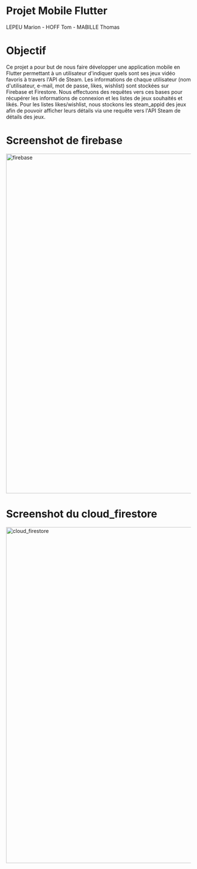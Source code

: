 # Projet Mobile Flutter
LEPEU Marion - HOFF Tom - MABILLE Thomas

# Objectif
Ce projet a pour but de nous faire développer une application mobile en Flutter permettant à un utilisateur d'indiquer quels sont ses jeux vidéo favoris à travers l'API de Steam. Les informations de chaque utilisateur (nom d'utilisateur, e-mail, mot de passe, likes, wishlist) sont stockées sur Firebase et Firestore. Nous effectuons des requêtes vers ces bases pour récupérer les informations de connexion et les listes de jeux souhaités et likés. Pour les listes likes/wishlist, nous stockons les steam_appid des jeux afin de pouvoir afficher leurs détails via une requête vers l'API Steam de détails des jeux.

# Screenshot de firebase
<img width="927" alt="firebase" src="https://user-images.githubusercontent.com/91416520/224542302-95845b87-f5be-4535-a490-1d12022d5b17.png">

# Screenshot du cloud_firestore
<img width="917" alt="cloud_firestore" src="https://user-images.githubusercontent.com/91416520/224542346-c327a7d1-b372-462f-a929-91ad9faa94f7.png">
